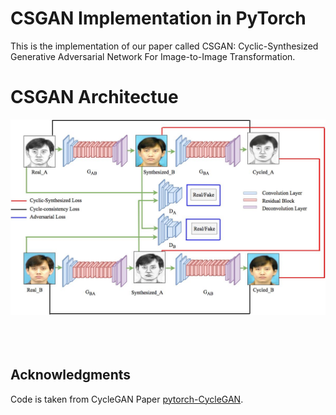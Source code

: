 # CSGAN Implementation in PyTorch
This is the implementation of our paper called CSGAN: Cyclic-Synthesized Generative Adversarial Network For Image-to-Image Transformation.
# CSGAN Architectue
<img src='CSGAN.jpg' align="centre" width=600>
<br><br><br><br>

## Acknowledgments
Code is taken from CycleGAN Paper [pytorch-CycleGAN](https://github.com/junyanz/pytorch-CycleGAN-and-pix2pix).

